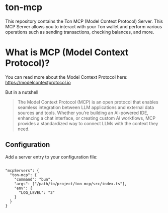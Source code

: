 # ton-mcp

This repository contains the Ton MCP (Model Context Protocol) Server. This MCP Server allows you to interact with your Ton wallet and perform various operations such as sending transactions, checking balances, and more.

# What is MCP (Model Context Protocol)?

You can read more about the Model Context Protocol here: https://modelcontextprotocol.io

But in a nutshell

> The Model Context Protocol (MCP) is an open protocol that enables seamless integration between LLM applications and external data sources and tools. Whether you’re building an AI-powered IDE, enhancing a chat interface, or creating custom AI workflows, MCP provides a standardized way to connect LLMs with the context they need.

## Configuration

Add a server entry to your configuration file:

```

"mcpServers": {
  "ton-mcp": {
    "command": "bun",
    "args": ["/path/to/project/ton-mcp/src/index.ts"],
    "env": {
      "LOG_LEVEL": "3"
    }
  }
}
```
